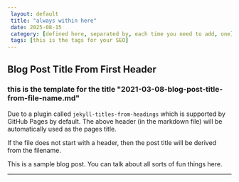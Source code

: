 ```yaml
---
 layout: default
 title: "always within here"
 date: 2025-08-15
 category: [defined here, separated by, each time you need to add, one]
 tags: [this is the tags for your SEO]
---
```




## Blog Post Title From First Header
### this is the template for the title "2021-03-08-blog-post-title-from-file-name.md"
Due to a plugin called `jekyll-titles-from-headings` which is supported by GitHub Pages by default. The above header (in the markdown file) will be automatically used as the pages title.

If the file does not start with a header, then the post title will be derived from the filename.

This is a sample blog post. You can talk about all sorts of fun things here.

---
